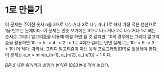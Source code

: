 # 1로 만들기
이 문제는 주어진 숫자 n을 3으로 나누거나 2로 나누거나 1로 빼서 가장 적은 연산으로 1을 만드는 문제이다. 이 문제는 언뜻 보기에는 3으로 나누거나 2로 나누거나 1로 빼는 순서로 그리디 알고리즘을 이용해 해결 하면 될 것 같지만, 10의 경우에는 그리디 알고리즘을 활용하면 10 -> 5 -> 4 -> 2 -> 1로 4회가 걸리는 반면 실제로는 10 -> 9 -> 3 -> 1이 더 적다. 따라서, 그리디 알고리즘이 아닌 동적 프로그래밍(DP)로 활용해야 한다. 이 문제는 a_n = min(a_{n-1}, a_{n/2}, a_{n/3}) + 1 이다.

*DP에 대한 위키백과 설명의 번역은 1003번에 적어 놓았다.*